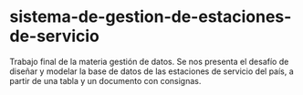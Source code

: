 # sistema-de-gestion-de-estaciones-de-servicio
Trabajo final de la materia gestión de datos. Se nos presenta el desafío de diseñar y modelar la base de datos de las estaciones de servicio del país, a partir de una tabla y un documento con consignas.
